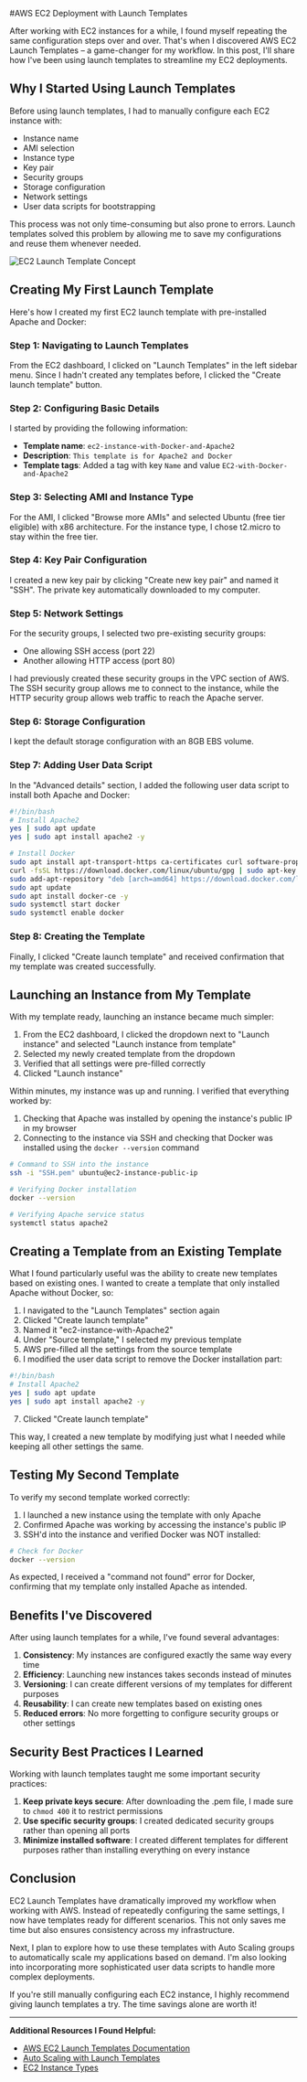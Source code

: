 #AWS EC2 Deployment with Launch Templates

After working with EC2 instances for a while, I found myself repeating the same configuration steps over and over. That's when I discovered AWS EC2 Launch Templates – a game-changer for my workflow. In this post, I'll share how I've been using launch templates to streamline my EC2 deployments.

## Why I Started Using Launch Templates

Before using launch templates, I had to manually configure each EC2 instance with:
- Instance name
- AMI selection
- Instance type
- Key pair
- Security groups
- Storage configuration
- Network settings
- User data scripts for bootstrapping

This process was not only time-consuming but also prone to errors. Launch templates solved this problem by allowing me to save my configurations and reuse them whenever needed.

![EC2 Launch Template Concept](placeholder-image)

## Creating My First Launch Template

Here's how I created my first EC2 launch template with pre-installed Apache and Docker:

### Step 1: Navigating to Launch Templates

From the EC2 dashboard, I clicked on "Launch Templates" in the left sidebar menu. Since I hadn't created any templates before, I clicked the "Create launch template" button.

### Step 2: Configuring Basic Details

I started by providing the following information:
- **Template name**: `ec2-instance-with-Docker-and-Apache2`
- **Description**: `This template is for Apache2 and Docker`
- **Template tags**: Added a tag with key `Name` and value `EC2-with-Docker-and-Apache2`

### Step 3: Selecting AMI and Instance Type

For the AMI, I clicked "Browse more AMIs" and selected Ubuntu (free tier eligible) with x86 architecture. For the instance type, I chose t2.micro to stay within the free tier.

### Step 4: Key Pair Configuration

I created a new key pair by clicking "Create new key pair" and named it "SSH". The private key automatically downloaded to my computer.

### Step 5: Network Settings

For the security groups, I selected two pre-existing security groups:
- One allowing SSH access (port 22)
- Another allowing HTTP access (port 80)

I had previously created these security groups in the VPC section of AWS. The SSH security group allows me to connect to the instance, while the HTTP security group allows web traffic to reach the Apache server.

### Step 6: Storage Configuration

I kept the default storage configuration with an 8GB EBS volume.

### Step 7: Adding User Data Script

In the "Advanced details" section, I added the following user data script to install both Apache and Docker:

```bash
#!/bin/bash
# Install Apache2
yes | sudo apt update
yes | sudo apt install apache2 -y

# Install Docker
sudo apt install apt-transport-https ca-certificates curl software-properties-common -y
curl -fsSL https://download.docker.com/linux/ubuntu/gpg | sudo apt-key add -
sudo add-apt-repository "deb [arch=amd64] https://download.docker.com/linux/ubuntu $(lsb_release -cs) stable"
sudo apt update
sudo apt install docker-ce -y
sudo systemctl start docker
sudo systemctl enable docker
```

### Step 8: Creating the Template

Finally, I clicked "Create launch template" and received confirmation that my template was created successfully.

## Launching an Instance from My Template

With my template ready, launching an instance became much simpler:

1. From the EC2 dashboard, I clicked the dropdown next to "Launch instance" and selected "Launch instance from template"
2. Selected my newly created template from the dropdown
3. Verified that all settings were pre-filled correctly
4. Clicked "Launch instance"

Within minutes, my instance was up and running. I verified that everything worked by:

1. Checking that Apache was installed by opening the instance's public IP in my browser
2. Connecting to the instance via SSH and checking that Docker was installed using the `docker --version` command

```bash
# Command to SSH into the instance
ssh -i "SSH.pem" ubuntu@ec2-instance-public-ip

# Verifying Docker installation
docker --version

# Verifying Apache service status
systemctl status apache2
```

## Creating a Template from an Existing Template

What I found particularly useful was the ability to create new templates based on existing ones. I wanted to create a template that only installed Apache without Docker, so:

1. I navigated to the "Launch Templates" section again
2. Clicked "Create launch template"
3. Named it "ec2-instance-with-Apache2"
4. Under "Source template," I selected my previous template
5. AWS pre-filled all the settings from the source template
6. I modified the user data script to remove the Docker installation part:

```bash
#!/bin/bash
# Install Apache2
yes | sudo apt update
yes | sudo apt install apache2 -y
```

7. Clicked "Create launch template"

This way, I created a new template by modifying just what I needed while keeping all other settings the same.

## Testing My Second Template

To verify my second template worked correctly:

1. I launched a new instance using the template with only Apache
2. Confirmed Apache was working by accessing the instance's public IP
3. SSH'd into the instance and verified Docker was NOT installed:

```bash
# Check for Docker
docker --version
```

As expected, I received a "command not found" error for Docker, confirming that my template only installed Apache as intended.

## Benefits I've Discovered

After using launch templates for a while, I've found several advantages:

1. **Consistency**: My instances are configured exactly the same way every time
2. **Efficiency**: Launching new instances takes seconds instead of minutes
3. **Versioning**: I can create different versions of my templates for different purposes
4. **Reusability**: I can create new templates based on existing ones
5. **Reduced errors**: No more forgetting to configure security groups or other settings

## Security Best Practices I Learned

Working with launch templates taught me some important security practices:

1. **Keep private keys secure**: After downloading the .pem file, I made sure to `chmod 400` it to restrict permissions
2. **Use specific security groups**: I created dedicated security groups rather than opening all ports
3. **Minimize installed software**: I created different templates for different purposes rather than installing everything on every instance

## Conclusion

EC2 Launch Templates have dramatically improved my workflow when working with AWS. Instead of repeatedly configuring the same settings, I now have templates ready for different scenarios. This not only saves me time but also ensures consistency across my infrastructure.

Next, I plan to explore how to use these templates with Auto Scaling groups to automatically scale my applications based on demand. I'm also looking into incorporating more sophisticated user data scripts to handle more complex deployments.

If you're still manually configuring each EC2 instance, I highly recommend giving launch templates a try. The time savings alone are worth it!

---

**Additional Resources I Found Helpful:**
- [AWS EC2 Launch Templates Documentation](https://docs.aws.amazon.com/AWSEC2/latest/UserGuide/ec2-launch-templates.html)
- [Auto Scaling with Launch Templates](https://docs.aws.amazon.com/autoscaling/ec2/userguide/create-launch-template.html)
- [EC2 Instance Types](https://aws.amazon.com/ec2/instance-types/)
